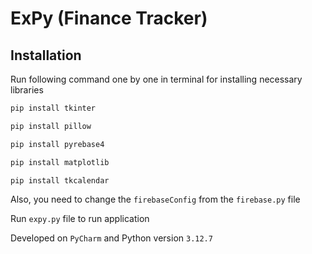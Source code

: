 # ExPy (Finance Tracker)

## Installation

Run following command one by one in terminal for installing necessary libraries

```cmd
pip install tkinter

pip install pillow

pip install pyrebase4

pip install matplotlib

pip install tkcalendar

``` 

Also, you need to change the `firebaseConfig` from the `firebase.py` file

Run `expy.py` file to run application

Developed on `PyCharm` and Python version `3.12.7`
